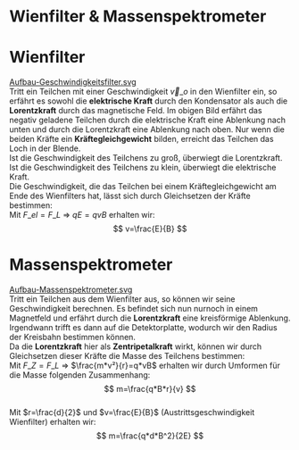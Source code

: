  # Wienfilter & Massenspektrometer   
 # Wienfilter   
[Aufbau-Geschwindigkeitsfilter.svg](files/aufbau-geschwindigkeitsfilter.svg)    
Tritt ein Teilchen mit einer Geschwindigkeit $\vec v\_o$ in den Wienfilter ein, so erfährt es sowohl die **elektrische Kraft** durch den Kondensator als auch die **Lorentzkraft** durch das magnetische Feld. Im obigen Bild erfährt das negativ geladene Teilchen durch die elektrische Kraft eine Ablenkung nach unten und durch die Lorentzkraft eine Ablenkung nach oben. Nur wenn die beiden Kräfte ein **Kräftegleichgewicht** bilden, erreicht das Teilchen das Loch in der Blende.   
Ist die Geschwindigkeit des Teilchens zu groß, überwiegt die Lorentzkraft.   
Ist die Geschwindigkeit des Teilchens zu klein, überwiegt die elektrische Kraft.   
Die Geschwindigkeit, die das Teilchen bei einem Kräftegleichgewicht am Ende des Wienfilters hat, lässt sich durch Gleichsetzen der Kräfte bestimmen:   
Mit $F\_{el}=F\_L$ ⇒ $qE=qvB$ erhalten wir:   
$$
v=\frac{E}{B}
$$   
 # Massenspektrometer   
[Aufbau-Massenspektrometer.svg](files/aufbau-massenspektrometer.svg)    
Tritt ein Teilchen aus dem Wienfilter aus, so können wir seine Geschwindigkeit berechnen. Es befindet sich nun nurnoch in einem Magnetfeld und erfährt durch die **Lorentzkraft** eine kreisförmige Ablenkung. Irgendwann trifft es dann auf die Detektorplatte, wodurch wir den Radius der Kreisbahn bestimmen können.   
Da die **Lorentzkraft** hier als **Zentripetalkraft** wirkt, können wir durch Gleichsetzen dieser Kräfte die Masse des Teilchens bestimmen:   
Mit $F\_Z=F\_L$ ⇒ $\frac{m*v²}{r}=q*vB$ erhalten wir durch Umformen für die Masse folgenden Zusammenhang:   
$$
m=\frac{q*B*r}{v}
$$   
Mit $r=\frac{d}{2}$ und $v=\frac{E}{B}$ (Austrittsgeschwindigkeit Wienfilter) erhalten wir:   
$$
m=\frac{q*d*B^2}{2E}
$$   

